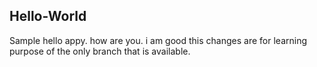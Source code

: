 ## Hello-World
Sample
hello appy. how are you.
i am good
this changes are for learning purpose of the only branch that is available.

